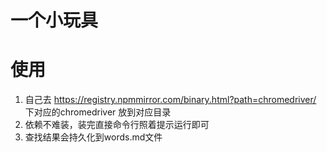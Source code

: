 # 一个小玩具

# 使用
1. 自己去 https://registry.npmmirror.com/binary.html?path=chromedriver/ 下对应的chromedriver 放到对应目录
2. 依赖不难装，装完直接命令行照着提示运行即可
3. 查找结果会持久化到words.md文件